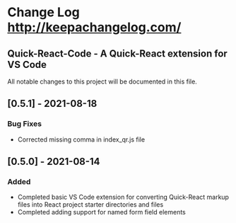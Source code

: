 # Change Log http://keepachangelog.com/

## Quick-React-Code - A Quick-React extension for VS Code
All notable changes to this project will be documented in this file.

## [0.5.1] - 2021-08-18
### Bug Fixes
- Corrected missing comma in index_qr.js file


## [0.5.0] - 2021-08-14
### Added
- Completed basic VS Code extension for converting Quick-React markup files into React project starter directories and files
- Completed adding support for named form field elements
